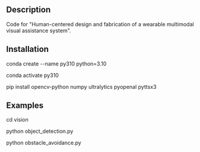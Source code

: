 ## Description
Code for "Human-centered design and fabrication of a wearable multimodal visual assistance system".

## Installation
conda create --name py310 python=3.10

conda activate py310

pip install opencv-python numpy ultralytics pyopenal pyttsx3


## Examples
cd vision

python object_detection.py

python obstacle_avoidance.py
